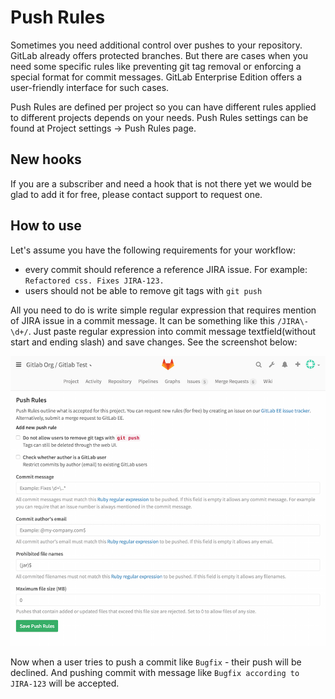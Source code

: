 # Push Rules

Sometimes you need additional control over pushes to your repository.
GitLab already offers protected branches.
But there are cases when you need some specific rules like preventing git tag removal or enforcing a special format for commit messages.
GitLab Enterprise Edition offers a user-friendly interface for such cases.

Push Rules are defined per project so you can have different rules applied to different projects depends on your needs.
Push Rules settings can be found at Project settings -> Push Rules page.

## New hooks

If you are a subscriber and need a hook that is not there yet we would be glad to add it for free, please contact support to request one.

## How to use

Let's assume you have the following requirements for your workflow:

* every commit should reference a reference JIRA issue. For example: `Refactored css. Fixes JIRA-123. `
* users should not be able to remove git tags with `git push`

All you need to do is write simple regular expression that requires mention of JIRA issue in a commit message.
It can be something like this `/JIRA\-\d+/`.
Just paste regular expression into commit message textfield(without start and ending slash) and save changes.
See the screenshot below:

![screenshot](push_rules.png)

Now when a user tries to push a commit like `Bugfix` - their push will be declined.
And pushing commit with message like `Bugfix according to JIRA-123` will be accepted.
